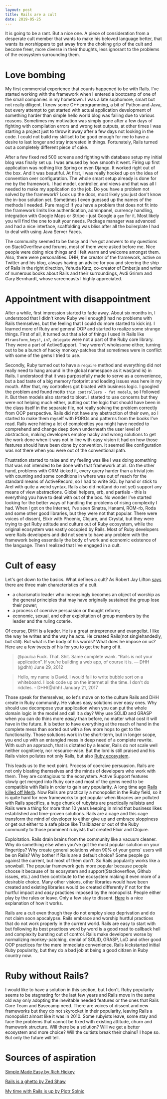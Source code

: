 ```yaml
---
layout: post
title: Rails are a cult
date: 2019-05-25
---
```


It is going to be a rant. But a nice one. A piece of consideration from a desperate cult member that wants to make his beloved language better, that wants its worshippers to get away from the choking grip of the cult and become freer, more diverse in their thoughts, less ignorant to the problems of the ecosystem surrounding them.

# Love bombing

My first commercial experience that counts happened to be with Rails. I've started working with the framework when I entered a bootcamp of one of the small companies in my hometown. I was a late sophomore, smart but not really diligent. I knew some C++ programming, a bit of Python and Java, but every attempt to get started with actual application development of something harder than simple hello world blog was failing due to various reasons. Sometimes my motivation was simply gone after a few days of fighting with compilation errors and wrong test outputs, at other times I was starting a project just to throw it away after a few days not looking in the code. I could not build my skillset to be good enough for me to have a desire to last longer and stay interested in things. Fortunately, Rails turned out a completely different piece of cake.

After a few fixed red 500 screens and fighting with database setup my initial blog was finally set up. I was amused by how smooth it went. Firing up first application was nothing like Spring or even Django. It worked right out of the box. And it was beautiful. At first, I was really hooked up on the idea of convention over configuration. The whole smart setup already is done for me by the framework. I had model, controller, and views and that was all I needed to make my application do the job. Do you have a problem not solved by the framework? Look up the docs, most likely you just don't know the in-box solution yet. Sometimes I even guessed up the names of the methods I needed. Pure magic! If you have a problem that does not fit into the framework limits like authentication, adminpanel, currency handling, integration with Google Maps or Stripe - just Google a `gem` for it. Most likely you will find the one to suit your needs. Package manager was advanced and had a nice interface, scaffolding was bliss after all the boilerplate I had to deal with using Java Server Faces.

The community seemed to be fancy and I've got answers to my questions on StackOverflow and forums, most of them were asked before me. Nice people were doing nice things and I felt warm and welcome amongst them. Also, there were personalities. DHH, the creator of the framework, active on Twitter and his blog, always having an advice for you and steering the ship of Rails in the right direction, Yehuda Katz, co-creator of Ember.js and writer of numerous books about Rails and their surroundings, Avdi Grimm and Gary Bernhardt, whose screencasts I highly appreciated.

# Appointment with disappointment

After a while, first impression started to fade away. About six months in, I understood that I didn't know Ruby well enough(I had no problems with Rails themselves, but the feeling that I could do more started to kick in). I learned more of Ruby and general OOP and started to realize some strange things. First of all, it turned out that a lot of things I used in Rails like `#transform_keys!`, `in?`, `delegate` were not a part of the Ruby core library. They were a part of ActiveSupport. They weren't wholesome either, turning out to be a bunch of hacky monkey-patches that sometimes were in conflict with some of the gems I tried to use.

Secondly, Ruby turned out to have a `require` method and everything did not really need to hang around in the global namespace as it was(and is) in Rails. I understood that it was purposefully made to serve as a convenience, but a bad taste of a big memory footprint and loading issues was here in my mouth. After that, my controllers got bloated with business logic. I googled the problem and found motto `thin controllers - fat models`, so I followed it. But then models also started to bloat. I started to use concerns but they were not helping much either, putting out the logic that should have been in the class itself in the separate file, not really solving the problem correctly from OOP perspective. Rails did not have any abstraction of their own, so I started to make them myself with POROs and patterns from the books I've read. Rails were hiding a lot of complexities you might have needed to comprehend and change deep down underneath the user level of abstraction, making developers employ hacky and wrong solutions to get the work done when it was not in line with easy vision it had on how those features should have been done by convention. It seemed like configuration was not there when you were out of the conventional path.

Frustration started to raise and my feeling was like I was doing something that was not intended to be done with that framework at all. On the other hand, problems with ORM kicked it, every query harder than a trivial join with counting and some conditions in where was out of reach for the standard means of ActiveRecord, so I had to write SQL by hand or stick to Arel with quite a weird syntax. Rails also did not(and do not yet) support any means of view abstractions. Global helpers, erb, and partials - this is everything you have to deal with out of the box. No wonder I've started looking for the better ways of handling the problems of rising complexity I had. When I got on the Internet, I've seen Sinatra, Hanami, ROM-rb, Roda and some other good libraries, but they were not that popular. There were voices of dissent, Elixir with Phoenix, Clojure, and Crystal, but they  were trying to get Ruby attitude and culture out of Ruby ecosystem, while the original ecosystem was vastly occupied by Rails. Most of Ruby developers were Rails developers and did not seem to have any problem with the framework being essentially the body of work and economic existence of the language. Then I realized that I've engaged in a cult.

# Cult of easy

Let's get down to the basics. What defines a cult? As Robert Jay Lifton [says](https://culteducation.com/brainwashing1.html) there are three main characteristics of a cult.

- a charismatic leader who increasingly becomes an object of worship as the general principles that may have originally sustained the group lose their power;
- a process of coercive persuasion or thought reform;
- economic, sexual, and other exploitation of group members by the leader and the ruling coterie.

Of course, DHH is a leader. He is a great entrepreneur and evangelist. I like the way he writes and the way he acts. He created Rails(not singlehandedly, but still). But what is the body of his words? What does he impose on us? Here are a few tweets of his for you to get the hang of it.

> @paulca Fuck. That. Shit. Same complete wank. “Rails is not your application”. If you’re building a web app, of course it is.  — DHH (@dhh) June 29, 2012

> Hello, my name is David. I would fail to write bubble sort on a whiteboard. I look code up on the internet all the time. I don't do riddles. - DHH(@dhh) January 21, 2017

Those speak for themselves, so let's move on to the culture Rails and DHH create in Ruby community. He values easy solutions over easy ones. Why should use decompose your application when you can put the whole domain logic in the model and call it a day? Why use SOLID and GRASP when you can do thins more *easily* than before, no matter what cost it will have in the future. It is better to have everything at the reach of hand in the complete mess than sorted out with a few more hops to get to the functionality. Those solutions work in the short-term, but in longer scope, you end up with an entangled mess in deep need of a complete rewrite. With such an approach, that is dictated by a leader, Rails do not scale well neither cognitively, nor resource-wise. But the lord is still praised and his Rails vision pollutes not only Rails, but also [Ruby ecosystem](https://solnic.codes/2015/06/06/cutting-corners-or-why-rails-may-kill-ruby/).

This leads us to the next point. Process of coercive persuasion. Rails are not only bloating themselves and the minds of developers who work with them. They are contagious to the ecosystem. Active Support features slowly get merged into Ruby core and most of the gems need to be compatible with Rails in order to gain any popularity. A long time ago [Rails killed off Merb](https://yehudakatz.com/2008/12/23/rails-and-merb-merge/). Now Rails are practically a monopolist in the Ruby field, so it is quite hard for new frameworks to get popular when libraries are polluted with Rails specifics, a huge chunk of rubyists are practically railsists and Rails were a thing for more than 10 years keeping in mind that business likes established and time-proven solutions. Rails are a cage and this cage transform the mind of developer to either give up and embrace sloppiness or get out either to a safe place like Trailblazer or out of the Ruby community to those prominent rubyists that created Elixir and Clojure.

Exploitation. Rails drain brains from the community like a vacuum cleaner. Why do something else when you've got the most popular solution on your fingertips? Why create general solutions when 90% of your gems' users will be on Rails? Why bother if Rails are a default choice? Some people go against the current, but most of them don't. So Rails popularity works like a snowball. The popular framework gets more popular because people choose it because of its ecosystem and support(Stackoverflow, Github issues, etc.) and then contribute to the ecosystem making it even more of a desirable choice. Many other visions, other libraries would have been created and existing libraries would be created differently if not for the hurtful impact and *easy* practices imposed by the monopolist. People either play by the rules or leave. Only a few stay to dissent. [Here](https://www.lesswrong.com/s/M3TJ2fTCzoQq66NBJ/p/ZQG9cwKbct2LtmL3p) is a nice explanation of how it works.

Rails are a cult even though they do not employ sleep deprivation and do not claim soon apocalypse. Rails embrace and worship hurtful practices that do not work properly in the current world. Rails are easy to start with but following its best practices word by word is a good road to callback hell and complexity bursting out of control. Rails make developers worse by normalizing monkey-patching, denial of SOLID, GRASP, LoD and other good OOP practices for the mere immediate convenience. Rails kickstarted initial Ruby popularity, but they do a bad job at being a good citizen in Ruby country now.

# Ruby without Rails?

I would like to have a solution in this section, but I don't. Ruby popularity seems to be stagnating for the last few years and Rails move in the same old way only adopting the inevitable needed features or the ones that Rails Core Team and Basecamp need. There are voices of dissent and new frameworks but they do not skyrocket in their popularity, leaving Rails a monopolist almost like it was in 2010. Some rubyists leave, some stay and face the problems that cannot be fixed with existing attitude, churn and framework structure. Will there be a solution? Will we get a better ecosystem and more choice? Will the cultists break their chains? I hope so. But only the future will tell.

# Sources of aspiration

[Simple Made Easy by Rich Hickey](https://www.youtube.com/watch?v=34_L7t7fD_U)

[Rails is a ghetto by Zed Shaw](http://harmful.cat-v.org/software/ruby/rails/is-a-ghetto)

[My time with Rails is up by Piotr Solnic](https://solnic.codes/2016/05/22/my-time-with-rails-is-up/)

